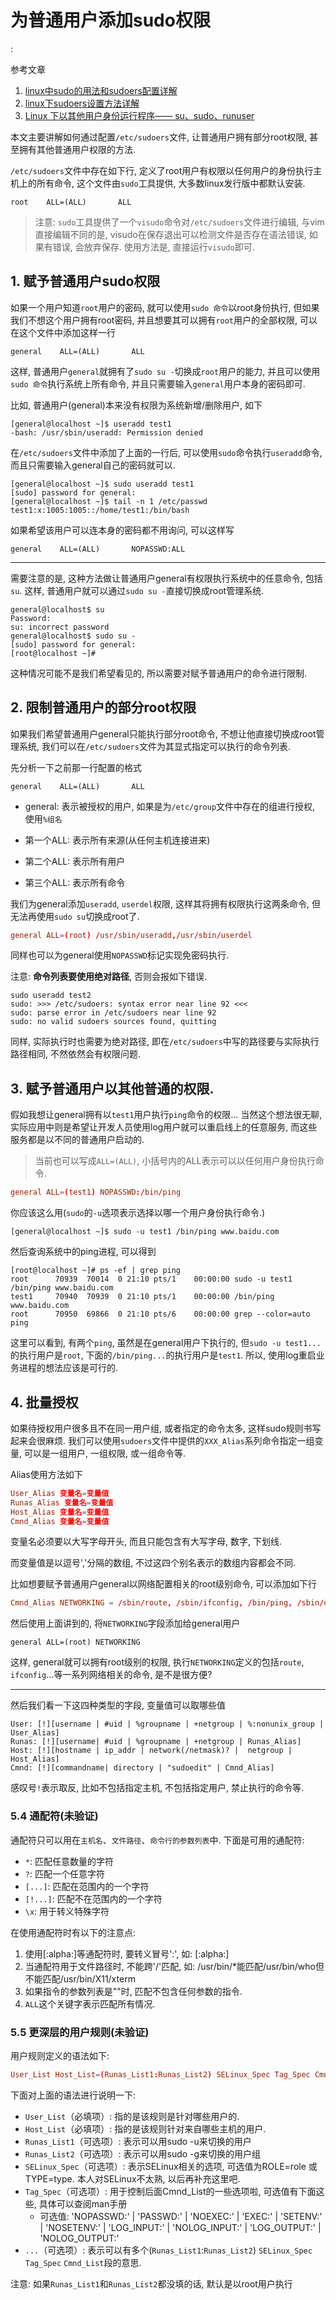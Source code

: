 # 为普通用户添加sudo权限

<!tags!>: <!sudo!> <!sudoers!>

参考文章

1. [linux中sudo的用法和sudoers配置详解](http://www.bianceng.cn/OS/Linux/201410/45603.htm)
2. [linux下sudoers设置方法详解](http://www.ahlinux.com/start/cmd/457.html)
3. [Linux 下以其他用户身份运行程序—— su、sudo、runuser](http://www.cnblogs.com/bodhitree/p/6018369.html)

本文主要讲解如何通过配置`/etc/sudoers`文件, 让普通用户拥有部分root权限, 甚至拥有其他普通用户权限的方法.

`/etc/sudoers`文件中存在如下行, 定义了root用户有权限以任何用户的身份执行主机上的所有命令, 这个文件由`sudo`工具提供, 大多数linux发行版中都默认安装.

```
root    ALL=(ALL)       ALL
```

> 注意: `sudo`工具提供了一个`visudo`命令对`/etc/sudoers`文件进行编辑, 与vim直接编辑不同的是, visudo在保存退出可以检测文件是否存在语法错误, 如果有错误, 会放弃保存. 使用方法是, 直接运行`visudo`即可.

## 1. 赋予普通用户sudo权限

如果一个用户知道`root`用户的密码, 就可以使用`sudo 命令`以root身份执行, 但如果我们不想这个用户拥有root密码, 并且想要其可以拥有`root`用户的全部权限, 可以在这个文件中添加这样一行

```
general    ALL=(ALL)       ALL
```

这样, 普通用户`general`就拥有了`sudo su -`切换成`root`用户的能力, 并且可以使用`sudo 命令`执行系统上所有命令, 并且只需要输入`general`用户本身的密码即可.

比如, 普通用户(general)本来没有权限为系统新增/删除用户, 如下

```
[general@localhost ~]$ useradd test1
-bash: /usr/sbin/useradd: Permission denied
```

在`/etc/sudoers`文件中添加了上面的一行后, 可以使用`sudo`命令执行`useradd`命令, 而且只需要输入general自己的密码就可以.

```
[general@localhost ~]$ sudo useradd test1
[sudo] password for general: 
[general@localhost ~]$ tail -n 1 /etc/passwd
test1:x:1005:1005::/home/test1:/bin/bash
```

如果希望该用户可以连本身的密码都不用询问, 可以这样写

```
general    ALL=(ALL)       NOPASSWD:ALL
```

------

需要注意的是, 这种方法做让普通用户general有权限执行系统中的任意命令, 包括`su`. 这样, 普通用户就可以通过`sudo su -`直接切换成root管理系统. 

```
general@localhost$ su
Password: 
su: incorrect password
general@localhost$ sudo su -
[sudo] password for general: 
[root@localhost ~]# 
```

这种情况可能不是我们希望看见的, 所以需要对赋予普通用户的命令进行限制.

## 2. 限制普通用户的部分root权限

如果我们希望普通用户general只能执行部分root命令, 不想让他直接切换成root管理系统, 我们可以在`/etc/sudoers`文件为其显式指定可以执行的命令列表.

先分析一下之前那一行配置的格式

```
general    ALL=(ALL)       ALL
```

- general: 表示被授权的用户, 如果是为`/etc/group`文件中存在的组进行授权, 使用`%组名`

- 第一个ALL: 表示所有来源(从任何主机连接进来)

- 第二个ALL: 表示所有用户

- 第三个ALL: 表示所有命令

我们为general添加`useradd`, `userdel`权限, 这样其将拥有权限执行这两条命令, 但无法再使用`sudo su`切换成root了.

```conf
general ALL=(root) /usr/sbin/useradd,/usr/sbin/userdel
```

同样也可以为general使用`NOPASSWD`标记实现免密码执行.

注意: **命令列表要使用绝对路径**, 否则会报如下错误.

```
sudo useradd test2
sudo: >>> /etc/sudoers: syntax error near line 92 <<<
sudo: parse error in /etc/sudoers near line 92
sudo: no valid sudoers sources found, quitting
```

同样, 实际执行时也需要为绝对路径, 即在`/etc/sudoers`中写的路径要与实际执行路径相同, 不然依然会有权限问题.

## 3. 赋予普通用户以其他普通的权限.

假如我想让general拥有以`test1`用户执行`ping`命令的权限... 当然这个想法很无聊, 实际应用中则是希望让开发人员使用log用户就可以重启线上的任意服务, 而这些服务都是以不同的普通用户启动的. 

> 当前也可以写成`ALL=(ALL)`, 小括号内的ALL表示可以以任何用户身份执行命令.

```conf
general ALL=(test1) NOPASSWD:/bin/ping
```

你应该这么用(`sudo`的`-u`选项表示选择以哪一个用户身份执行命令.)

```
[general@localhost ~]$ sudo -u test1 /bin/ping www.baidu.com
```


然后查询系统中的ping进程, 可以得到

```
[root@localhost ~]# ps -ef | grep ping
root      70939  70014  0 21:10 pts/1    00:00:00 sudo -u test1 /bin/ping www.baidu.com
test1     70940  70939  0 21:10 pts/1    00:00:00 /bin/ping www.baidu.com
root      70950  69866  0 21:10 pts/6    00:00:00 grep --color=auto ping
```

这里可以看到, 有两个`ping`, 虽然是在general用户下执行的, 但`sudo -u test1...`的执行用户是`root`, 下面的`/bin/ping...`的执行用户是`test1`. 所以, 使用log重启业务进程的想法应该是可行的.

## 4. 批量授权

如果待授权用户很多且不在同一用户组, 或者指定的命令太多, 这样sudo规则书写起来会很麻烦. 我们可以使用`sudoers`文件中提供的`XXX_Alias`系列命令指定一组变量, 可以是一组用户, 一组权限, 或一组命令等.

Alias使用方法如下

```conf
User_Alias 变量名=变量值
Runas_Alias 变量名=变量值
Host_Alias 变量名=变量值
Cmnd_Alias 变量名=变量值
```

变量名必须要以大写字母开头, 而且只能包含有大写字母, 数字, 下划线.

而变量值是以逗号','分隔的数组, 不过这四个别名表示的数组内容都会不同.

比如想要赋予普通用户general以网络配置相关的root级别命令, 可以添加如下行

```conf
Cmnd_Alias NETWORKING = /sbin/route, /sbin/ifconfig, /bin/ping, /sbin/dhclient, /usr/bin/net, /sbin/iptables, /usr/bin/rfcomm, /usr/bin/wvdial, /sbin/iwconfig, /sbin/mii-tool
```

然后使用上面讲到的, 将`NETWORKING`字段添加给general用户

```
general ALL=(root) NETWORKING
```

这样, general就可以拥有root级别的权限, 执行`NETWORKING`定义的包括`route`, `ifconfig`...等一系列网络相关的命令, 是不是很方便?

------

然后我们看一下这四种类型的字段, 变量值可以取哪些值

```
User: [!][username | #uid | %groupname | +netgroup | %:nonunix_group | User_Alias]
Runas: [!][username| #uid | %groupname | +netgroup | Runas_Alias]
Host: [!][hostname | ip_addr | network(/netmask)? |  netgroup | Host_Alias]
Cmnd: [!][commandname| directory | "sudoedit" | Cmnd_Alias]
```

感叹号`!`表示取反, 比如不包括指定主机, 不包括指定用户, 禁止执行的命令等.

### 5.4 通配符(未验证)

通配符只可以用在`主机名`、`文件路径`、`命令行的参数列表`中. 下面是可用的通配符: 

- `*`: 匹配任意数量的字符
- `?`: 匹配一个任意字符
- `[...]`: 匹配在范围内的一个字符
- `[!...]`: 匹配不在范围内的一个字符
- `\x`: 用于转义特殊字符

在使用通配符时有以下的注意点: 

1. 使用[:alpha:]等通配符时, 要转义冒号':', 如: [\:alpha\:]
2. 当通配符用于文件路径时, 不能跨'/'匹配, 如: /usr/bin/*能匹配/usr/bin/who但不能匹配/usr/bin/X11/xterm
3. 如果指令的参数列表是""时, 匹配不包含任何参数的指令. 
4. `ALL`这个关键字表示匹配所有情况. 

### 5.5 更深层的用户规则(未验证)

用户规则定义的语法如下: 

```conf
User_List Host_List=(Runas_List1:Runas_List2) SELinux_Spec Tag_Spec Cmnd_List,...
```

下面对上面的语法进行说明一下: 

- `User_List`（必填项）: 指的是该规则是针对哪些用户的. 
- `Host_List`（必填项）: 指的是该规则针对来自哪些主机的用户. 
- `Runas_List1`（可选项）: 表示可以用sudo -u来切换的用户
- `Runas_List2`（可选项）: 表示可以用sudo -g来切换的用户组
- `SELinux_Spec`（可选项）: 表示SELinux相关的选项, 可选值为ROLE=role 或 TYPE=type. 本人对SELinux不太熟, 以后再补充这里吧. 
- `Tag_Spec`（可选项）: 用于控制后面Cmnd_List的一些选项啦, 可选值有下面这些, 具体可以查阅man手册
    - 可选值: 'NOPASSWD:' | 'PASSWD:' | 'NOEXEC:' | 'EXEC:' | 'SETENV:' | 'NOSETENV:' | 'LOG_INPUT:' | 'NOLOG_INPUT:' | 'LOG_OUTPUT:' | 'NOLOG_OUTPUT:'
- `...`（可选项）: 表示可以有多个(`Runas_List1`:`Runas_List2`) `SELinux_Spec` `Tag_Spec` `Cmnd_List`段的意思. 

注意: 如果`Runas_List1`和`Runas_List2`都没填的话, 默认是以root用户执行

